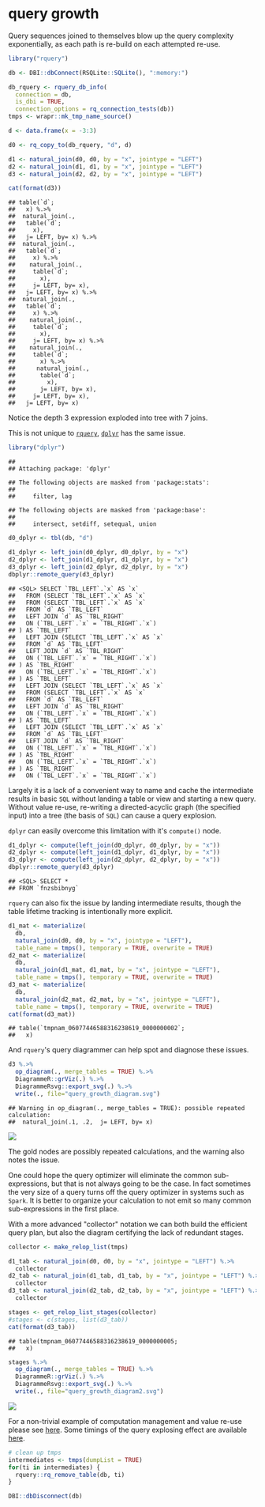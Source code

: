 query growth
================

Query sequences joined to themselves blow up the query complexity exponentially, as each path is re-build on each attempted re-use.

``` r
library("rquery")

db <- DBI::dbConnect(RSQLite::SQLite(), ":memory:")

db_rquery <- rquery_db_info(
  connection = db,
  is_dbi = TRUE,
  connection_options = rq_connection_tests(db))
tmps <- wrapr::mk_tmp_name_source()

d <- data.frame(x = -3:3)

d0 <- rq_copy_to(db_rquery, "d", d)

d1 <- natural_join(d0, d0, by = "x", jointype = "LEFT")
d2 <- natural_join(d1, d1, by = "x", jointype = "LEFT")
d3 <- natural_join(d2, d2, by = "x", jointype = "LEFT")

cat(format(d3))
```

    ## table(`d`; 
    ##   x) %.>%
    ##  natural_join(.,
    ##   table(`d`; 
    ##     x),
    ##   j= LEFT, by= x) %.>%
    ##  natural_join(.,
    ##   table(`d`; 
    ##     x) %.>%
    ##    natural_join(.,
    ##     table(`d`; 
    ##       x),
    ##     j= LEFT, by= x),
    ##   j= LEFT, by= x) %.>%
    ##  natural_join(.,
    ##   table(`d`; 
    ##     x) %.>%
    ##    natural_join(.,
    ##     table(`d`; 
    ##       x),
    ##     j= LEFT, by= x) %.>%
    ##    natural_join(.,
    ##     table(`d`; 
    ##       x) %.>%
    ##      natural_join(.,
    ##       table(`d`; 
    ##         x),
    ##       j= LEFT, by= x),
    ##     j= LEFT, by= x),
    ##   j= LEFT, by= x)

Notice the depth 3 expression exploded into tree with 7 joins.

This is not unique to [`rquery`](https://CRAN.R-project.org/package=rquery), [`dplyr`](https://CRAN.R-project.org/package=dplyr) has the same issue.

``` r
library("dplyr")
```

    ## 
    ## Attaching package: 'dplyr'

    ## The following objects are masked from 'package:stats':
    ## 
    ##     filter, lag

    ## The following objects are masked from 'package:base':
    ## 
    ##     intersect, setdiff, setequal, union

``` r
d0_dplyr <- tbl(db, "d")

d1_dplyr <- left_join(d0_dplyr, d0_dplyr, by = "x")
d2_dplyr <- left_join(d1_dplyr, d1_dplyr, by = "x")
d3_dplyr <- left_join(d2_dplyr, d2_dplyr, by = "x")
dbplyr::remote_query(d3_dplyr)
```

    ## <SQL> SELECT `TBL_LEFT`.`x` AS `x`
    ##   FROM (SELECT `TBL_LEFT`.`x` AS `x`
    ##   FROM (SELECT `TBL_LEFT`.`x` AS `x`
    ##   FROM `d` AS `TBL_LEFT`
    ##   LEFT JOIN `d` AS `TBL_RIGHT`
    ##   ON (`TBL_LEFT`.`x` = `TBL_RIGHT`.`x`)
    ## ) AS `TBL_LEFT`
    ##   LEFT JOIN (SELECT `TBL_LEFT`.`x` AS `x`
    ##   FROM `d` AS `TBL_LEFT`
    ##   LEFT JOIN `d` AS `TBL_RIGHT`
    ##   ON (`TBL_LEFT`.`x` = `TBL_RIGHT`.`x`)
    ## ) AS `TBL_RIGHT`
    ##   ON (`TBL_LEFT`.`x` = `TBL_RIGHT`.`x`)
    ## ) AS `TBL_LEFT`
    ##   LEFT JOIN (SELECT `TBL_LEFT`.`x` AS `x`
    ##   FROM (SELECT `TBL_LEFT`.`x` AS `x`
    ##   FROM `d` AS `TBL_LEFT`
    ##   LEFT JOIN `d` AS `TBL_RIGHT`
    ##   ON (`TBL_LEFT`.`x` = `TBL_RIGHT`.`x`)
    ## ) AS `TBL_LEFT`
    ##   LEFT JOIN (SELECT `TBL_LEFT`.`x` AS `x`
    ##   FROM `d` AS `TBL_LEFT`
    ##   LEFT JOIN `d` AS `TBL_RIGHT`
    ##   ON (`TBL_LEFT`.`x` = `TBL_RIGHT`.`x`)
    ## ) AS `TBL_RIGHT`
    ##   ON (`TBL_LEFT`.`x` = `TBL_RIGHT`.`x`)
    ## ) AS `TBL_RIGHT`
    ##   ON (`TBL_LEFT`.`x` = `TBL_RIGHT`.`x`)

Largely it is a lack of a convenient way to name and cache the intermediate results in basic `SQL` without landing a table or view and starting a new query. Without value re-use, re-writing a directed-acyclic graph (the specified input) into a tree (the basis of `SQL`) can cause a query explosion.

`dplyr` can easily overcome this limitation with it's `compute()` node.

``` r
d1_dplyr <- compute(left_join(d0_dplyr, d0_dplyr, by = "x"))
d2_dplyr <- compute(left_join(d1_dplyr, d1_dplyr, by = "x"))
d3_dplyr <- compute(left_join(d2_dplyr, d2_dplyr, by = "x"))
dbplyr::remote_query(d3_dplyr)
```

    ## <SQL> SELECT *
    ## FROM `fnzsbibnyg`

`rquery` can also fix the issue by landing intermediate results, though the table lifetime tracking is intentionally more explicit.

``` r
d1_mat <- materialize(
  db,
  natural_join(d0, d0, by = "x", jointype = "LEFT"),
  table_name = tmps(), temporary = TRUE, overwrite = TRUE)
d2_mat <- materialize(
  db,
  natural_join(d1_mat, d1_mat, by = "x", jointype = "LEFT"),
  table_name = tmps(), temporary = TRUE, overwrite = TRUE)
d3_mat <- materialize(
  db,
  natural_join(d2_mat, d2_mat, by = "x", jointype = "LEFT"),
  table_name = tmps(), temporary = TRUE, overwrite = TRUE)
cat(format(d3_mat))
```

    ## table(`tmpnam_06077446588316238619_0000000002`; 
    ##   x)

And `rquery`'s query diagrammer can help spot and diagnose these issues.

``` r
d3 %.>%
  op_diagram(., merge_tables = TRUE) %.>% 
  DiagrammeR::grViz(.) %.>%
  DiagrammeRsvg::export_svg(.) %.>%
  write(., file="query_growth_diagram.svg")
```

    ## Warning in op_diagram(., merge_tables = TRUE): possible repeated calculation:
    ##  natural_join(.1, .2,  j= LEFT, by= x)

![](query_growth_diagram.svg)

The gold nodes are possibly repeated calculations, and the warning also notes the issue.

One could hope the query optimizer will eliminate the common sub-expressions, but that is not always going to be the case. In fact sometimes the very size of a query turns off the query optimizer in systems such as `Spark`. It is better to organize your calculation to not emit so many common sub-expressions in the first place.

With a more advanced "collector" notation we can both build the efficient query plan, but also the diagram certifying the lack of redundant stages.

``` r
collector <- make_relop_list(tmps)

d1_tab <- natural_join(d0, d0, by = "x", jointype = "LEFT") %.>%
  collector
d2_tab <- natural_join(d1_tab, d1_tab, by = "x", jointype = "LEFT") %.>%
  collector
d3_tab <- natural_join(d2_tab, d2_tab, by = "x", jointype = "LEFT") %.>%
  collector

stages <- get_relop_list_stages(collector)
#stages <- c(stages, list(d3_tab))
cat(format(d3_tab))
```

    ## table(tmpnam_06077446588316238619_0000000005; 
    ##   x)

``` r
stages %.>%
  op_diagram(., merge_tables = TRUE) %.>% 
  DiagrammeR::grViz(.) %.>%
  DiagrammeRsvg::export_svg(.) %.>%
  write(., file="query_growth_diagram2.svg")
```

![](query_growth_diagram2.svg)

For a non-trivial example of computation management and value re-use please see [here](https://github.com/WinVector/rquery/blob/master/db_examples/RSQLite.md). Some timings of the query explosing effect are available [here](https://github.com/WinVector/rquery/blob/master/extras/query_growth/time_dag.md).

``` r
# clean up tmps
intermediates <- tmps(dumpList = TRUE)
for(ti in intermediates) {
  rquery::rq_remove_table(db, ti)
}

DBI::dbDisconnect(db)
```
